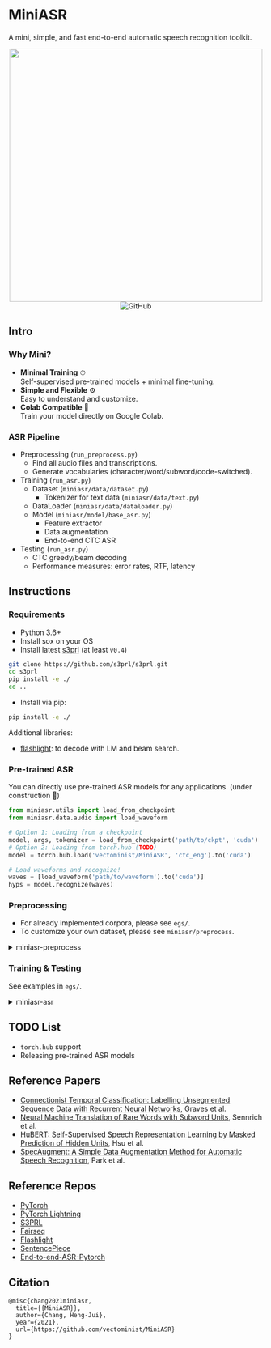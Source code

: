 # MiniASR

A mini, simple, and fast end-to-end automatic speech recognition toolkit.

<p align="center">
  <img src="logo.png" width="500">
  <br/>
  <img alt="GitHub" src="https://img.shields.io/github/license/vectominist/MiniASR">
</p>

## Intro

### Why Mini?
<!-- * **Minimal Code** 📄  
  Less than 1600 lines of code.
* **Minimal Modification** ✏️  
  Easy to customize. -->
* **Minimal Training** ⏱  
  Self-supervised pre-trained models + minimal fine-tuning.
* **Simple and Flexible** ⚙️  
  Easy to understand and customize.
* **Colab Compatible** 🧪  
  Train your model directly on Google Colab.
<!-- * **Fast Deployment** 🚀
  Fast fine-tuning for real-world applications. -->


### ASR Pipeline

* Preprocessing (`run_preprocess.py`)
  * Find all audio files and transcriptions.
  * Generate vocabularies (character/word/subword/code-switched).
* Training (`run_asr.py`)
  * Dataset (`miniasr/data/dataset.py`)
    * Tokenizer for text data (`miniasr/data/text.py`)
  * DataLoader (`miniasr/data/dataloader.py`)
  * Model (`miniasr/model/base_asr.py`)
    * Feature extractor
    * Data augmentation
    * End-to-end CTC ASR
* Testing (`run_asr.py`)
  * CTC greedy/beam decoding
  * Performance measures: error rates, RTF, latency


## Instructions

### Requirements
* Python 3.6+
* Install sox on your OS
* Install latest [s3prl](https://github.com/s3prl/s3prl) (at least `v0.4`)
```bash
git clone https://github.com/s3prl/s3prl.git
cd s3prl
pip install -e ./
cd ..
```
* Install via pip:
```bash
pip install -e ./
```
Additional libraries:
<!-- * [fairseq](https://github.com/pytorch/fairseq): to use pre-trained feature extractors like wav2vec 2.0 or HuBERT. -->
* [flashlight](https://github.com/flashlight/flashlight): to decode with LM and beam search.


### Pre-trained ASR
You can directly use pre-trained ASR models for any applications. (under construction 🚧)
```python
from miniasr.utils import load_from_checkpoint
from miniasr.data.audio import load_waveform

# Option 1: Loading from a checkpoint
model, args, tokenizer = load_from_checkpoint('path/to/ckpt', 'cuda')
# Option 2: Loading from torch.hub (TODO)
model = torch.hub.load('vectominist/MiniASR', 'ctc_eng').to('cuda')

# Load waveforms and recognize!
waves = [load_waveform('path/to/waveform').to('cuda')]
hyps = model.recognize(waves)
```

### Preprocessing
* For already implemented corpora, please see `egs/`.
* To customize your own dataset, please see `miniasr/preprocess`.

<details><summary>miniasr-preprocess</summary><p>

Options:
```
  --corpus Corpus name.
  --path Path to dataset.
  --set Which subsets to be processed.
  --out Output directory.
  --gen-vocab Specify whether to generate vocabulary files.
  --char-vocab-size Character vocabulary size.
  --word-vocab-size Word vocabulary size.
  --subword-vocab-size Subword vocabulary size.
  --gen-subword Specify whether to generate subword vocabulary.
  --subword-mode {unigram,bpe} Subword training mode.
  --char-coverage Character coverage.
  --seed SEED Set random seed.
  --njobs Number of workers.
  --log-file Logging file.
  --log-level {DEBUG,INFO,WARNING,ERROR,CRITICAL} Logging level.
```

</p></details>

### Training & Testing
See examples in `egs/`.

<details><summary>miniasr-asr</summary><p>

Options:
```
  --config Training configuration file (.yaml).
  --test Specify testing mode.
  --ckpt Checkpoint for testing.
  --test-name Specify testing results' name.
  --cpu Using CPU only.
  --seed Set random seed.
  --njobs Number of workers.
  --log-file Logging file.
  --log-level {DEBUG,INFO,WARNING,ERROR,CRITICAL} Logging level.
```

</p></details>


<!-- ## Benchmark Corpora Support
See `egs/`.

### LibriSpeech
| Data | Extractor      | Model | Param    | Decode | test-clean | test-other |
| ---- | -------------- | ----- | -------- | ------ | ---------- | ---------- |
| 100h | fbank          | BLSTM | 40M      | Greedy |            |            |
| 100h | hubert (fixed) | BLSTM | 95 + 40M | Greedy | 6.4        | 15.1       |
| 100h | hubert (fixed) | BLSTM | 95 + 40M | LM     | 4.1        | 9.9        | -->

## TODO List
* `torch.hub` support
* Releasing pre-trained ASR models

<!-- ## Acknowledgements

TBA -->

## Reference Papers

* [Connectionist Temporal Classification: Labelling Unsegmented Sequence Data with Recurrent Neural Networks](https://www.cs.toronto.edu/~graves/icml_2006.pdf), Graves et al.
* [Neural Machine Translation of Rare Words with Subword Units](https://aclanthology.org/P16-1162/), Sennrich et al.
* [HuBERT: Self-Supervised Speech Representation Learning by Masked Prediction of Hidden Units](https://arxiv.org/abs/2106.07447), Hsu et al.
* [SpecAugment: A Simple Data Augmentation Method for Automatic Speech Recognition](https://arxiv.org/abs/1904.08779), Park et al.


## Reference Repos

* [PyTorch](https://github.com/pytorch/pytorch)
* [PyTorch Lightning](https://github.com/PyTorchLightning/pytorch-lightning)
* [S3PRL](https://github.com/s3prl/s3prl)
* [Fairseq](https://github.com/pytorch/fairseq)
* [Flashlight](https://github.com/flashlight/flashlight)
* [SentencePiece](https://github.com/google/sentencepiece)
* [End-to-end-ASR-Pytorch](https://github.com/Alexander-H-Liu/End-to-end-ASR-Pytorch)


## Citation

```
@misc{chang2021miniasr,
  title={{MiniASR}},
  author={Chang, Heng-Jui},
  year={2021},
  url={https://github.com/vectominist/MiniASR}
}
```
